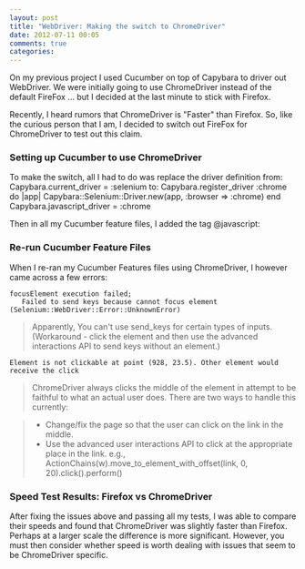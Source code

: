```yaml
---
layout: post
title: "WebDriver: Making the switch to ChromeDriver"
date: 2012-07-11 00:05
comments: true
categories: 
---
```


On my previous project I used Cucumber on top of Capybara to driver out WebDriver. We were initially going to use ChromeDriver instead of the default FireFox ... but I decided at the last minute to stick with Firefox.

Recently, I heard rumors that ChromeDriver is "Faster" than Firefox. So, like the curious person that I am, I decided to switch out FireFox for ChromeDriver to test out this claim. 

### Setting up Cucumber to use ChromeDriver

To make the switch, all I had to do was replace the driver definition from:
	Capybara.current_driver = :selenium	
to:
	Capybara.register_driver :chrome do |app|
	    Capybara::Selenium::Driver.new(app, :browser => :chrome)
	  end
	Capybara.javascript_driver = :chrome

Then in all my Cucumber feature files, I added the tag @javascript:

### Re-run Cucumber Feature Files

When I re-ran my Cucumber Features files using ChromeDriver, I however came across a few errors:
	
	focusElement execution failed;
       Failed to send keys because cannot focus element (Selenium::WebDriver::Error::UnknownError)

> Apparently, You can't use send_keys for certain types of inputs. (Workaround - click the element and then use the advanced interactions API to send keys without an element.) 
	
	Element is not clickable at point (928, 23.5). Other element would receive the click
	
> ChromeDriver always clicks the middle of the element in attempt to be faithful to what an actual user does.
There are two ways to handle this currently:

> * Change/fix the page so that the user can click on the link in the middle.
> * Use the advanced user interactions API to click at the appropriate place in the link. e.g., ActionChains(w).move_to_element_with_offset(link, 0, 20).click().perform()

### Speed Test Results: Firefox vs ChromeDriver

After fixing the issues above and passing all my tests, I was able to compare their speeds and found that ChromeDriver was slightly faster than Firefox. Perhaps at a larger scale the difference is more significant. However, you must then consider whether speed is worth dealing with issues that seem to be ChromeDriver specific. 